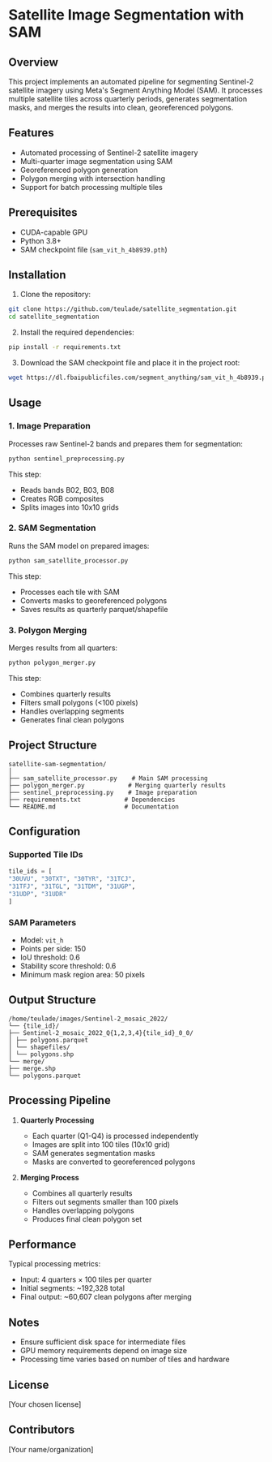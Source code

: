 # Satellite Image Segmentation with SAM

## Overview
This project implements an automated pipeline for segmenting Sentinel-2 satellite imagery using Meta's Segment Anything Model (SAM). It processes multiple satellite tiles across quarterly periods, generates segmentation masks, and merges the results into clean, georeferenced polygons.

## Features
- Automated processing of Sentinel-2 satellite imagery
- Multi-quarter image segmentation using SAM
- Georeferenced polygon generation
- Polygon merging with intersection handling
- Support for batch processing multiple tiles

## Prerequisites
- CUDA-capable GPU
- Python 3.8+
- SAM checkpoint file (`sam_vit_h_4b8939.pth`)

## Installation

1. Clone the repository:
```bash
git clone https://github.com/teulade/satellite_segmentation.git
cd satellite_segmentation
```

2. Install the required dependencies:
```bash
pip install -r requirements.txt
```

3. Download the SAM checkpoint file and place it in the project root:
```bash
wget https://dl.fbaipublicfiles.com/segment_anything/sam_vit_h_4b8939.pth
```

## Usage

### 1. Image Preparation
Processes raw Sentinel-2 bands and prepares them for segmentation:
```bash
python sentinel_preprocessing.py
```
This step:
- Reads bands B02, B03, B08
- Creates RGB composites
- Splits images into 10x10 grids

### 2. SAM Segmentation
Runs the SAM model on prepared images:
```bash
python sam_satellite_processor.py
```
This step:
- Processes each tile with SAM
- Converts masks to georeferenced polygons
- Saves results as quarterly parquet/shapefile

### 3. Polygon Merging
Merges results from all quarters:
```bash
python polygon_merger.py
```
This step:
- Combines quarterly results
- Filters small polygons (<100 pixels)
- Handles overlapping segments
- Generates final clean polygons

## Project Structure

```
satellite-sam-segmentation/
│
├── sam_satellite_processor.py    # Main SAM processing
├── polygon_merger.py            # Merging quarterly results
├── sentinel_preprocessing.py    # Image preparation
├── requirements.txt            # Dependencies
└── README.md                   # Documentation
```

## Configuration

### Supported Tile IDs

```python
tile_ids = [
"30UVU", "30TXT", "30TYR", "31TCJ",
"31TFJ", "31TGL", "31TDM", "31UGP",
"31UDP", "31UDR"
]
```

### SAM Parameters
- Model: `vit_h`
- Points per side: 150
- IoU threshold: 0.6
- Stability score threshold: 0.6
- Minimum mask region area: 50 pixels

## Output Structure
```
/home/teulade/images/Sentinel-2_mosaic_2022/
└── {tile_id}/
├── Sentinel-2_mosaic_2022_Q{1,2,3,4}{tile_id}_0_0/
│ ├── polygons.parquet
│ └── shapefiles/
│ └── polygons.shp
└── merge/
├── merge.shp
└── polygons.parquet
```


## Processing Pipeline

1. **Quarterly Processing**
   - Each quarter (Q1-Q4) is processed independently
   - Images are split into 100 tiles (10x10 grid)
   - SAM generates segmentation masks
   - Masks are converted to georeferenced polygons

2. **Merging Process**
   - Combines all quarterly results
   - Filters out segments smaller than 100 pixels
   - Handles overlapping polygons
   - Produces final clean polygon set

## Performance

Typical processing metrics:
- Input: 4 quarters × 100 tiles per quarter
- Initial segments: ~192,328 total
- Final output: ~60,607 clean polygons after merging

## Notes
- Ensure sufficient disk space for intermediate files
- GPU memory requirements depend on image size
- Processing time varies based on number of tiles and hardware

## License
[Your chosen license]

## Contributors
[Your name/organization]